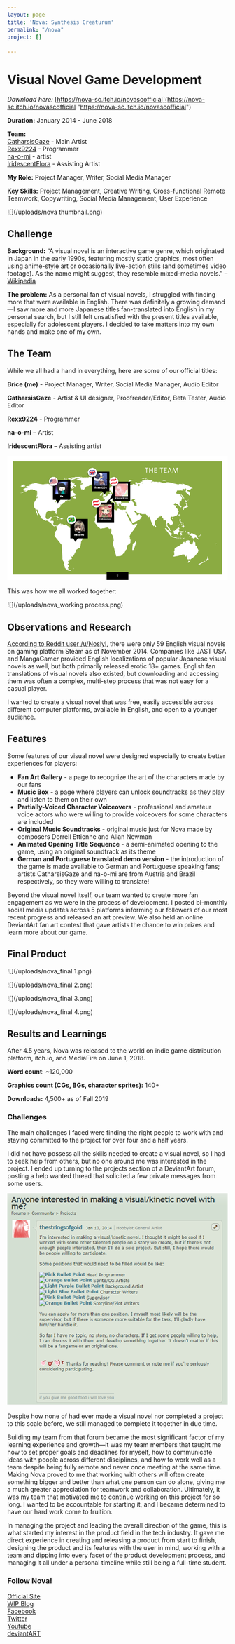 ```yaml
---
layout: page
title: 'Nova: Synthesis Creaturum'
permalink: "/nova"
project: []

---
```

# Visual Novel Game Development

_Download here:_ [https://nova-sc.itch.io/novascofficial](https://nova-sc.itch.io/novascofficial "https://nova-sc.itch.io/novascofficial")

**Duration:** January 2014 - June 2018

**Team:**  
[CatharsisGaze](https://www.deviantart.com/catharsisgaze) - Main Artist  
[Rexx9224](http://rexx9224.deviantart.com/) - Programmer  
[na-o-mi](http://na-o-mi.deviantart.com/) - artist  
[IridescentFlora](https://www.deviantart.com/iridescentflora) - Assisting Artist

**My Role:‍** Project Manager, Writer, Social Media Manager

**Key Skills:** Project Management, Creative Writing, Cross-functional Remote Teamwork, Copywriting, Social Media Management, User Experience

![](/uploads/nova thumbnail.png)

## Challenge

**Background:** “A visual novel is an interactive game genre, which originated in Japan in the early 1990s, featuring mostly static graphics, most often using anime-style art or occasionally live-action stills (and sometimes video footage). As the name might suggest, they resemble mixed-media novels.” – [Wikipedia](https://en.wikipedia.org/wiki/Visual_novel)

**The problem:** As a personal fan of visual novels, I struggled with finding more that were available in English. There was definitely a growing demand—I saw more and more Japanese titles fan-translated into English in my personal search, but I still felt unsatisfied with the present titles available, especially for adolescent players. I decided to take matters into my own hands and make one of my own.

## The Team

While we all had a hand in everything, here are some of our official titles:

**Brice (me)** - Project Manager, Writer, Social Media Manager, Audio Editor

**CatharsisGaze** - Artist & UI designer, Proofreader/Editor, Beta Tester, Audio Editor

**Rexx9224** - Programmer

**na-o-mi** – Artist

**IridescentFlora** – Assisting artist

![](/uploads/nova_team.png)

This was how we all worked together:

![](/uploads/nova_working process.png)

## Observations and Research

[According to Reddit user /u/Noslyl](https://www.reddit.com/r/visualnovels/comments/2navwt/the_statistics_of_visual_novels_on_steam/), there were only 59 English visual novels on gaming platform Steam as of November 2014. Companies like JAST USA and MangaGamer provided English localizations of popular Japanese visual novels as well, but both primarily released erotic 18+ games. English fan translations of visual novels also existed, but downloading and accessing them was often a complex, multi-step process that was not easy for a casual player.

I wanted to create a visual novel that was free, easily accessible across different computer platforms, available in English, and open to a younger audience.

## Features

Some features of our visual novel were designed especially to create better experiences for players:

* **Fan Art Gallery** - a page to recognize the art of the characters made by our fans
* **Music Box** - a page where players can unlock soundtracks as they play and listen to them on their own
* **Partially-Voiced Character Voiceovers** - professional and amateur voice actors who were willing to provide voiceovers for some characters are included
* **Original Music Soundtracks** - original music just for Nova made by composers Dorrell Ettienne and Allan Newman
* **Animated Opening Title Sequence** - a semi-animated opening to the game, using an original soundtrack as its theme
* **German and Portuguese translated demo version** - the introduction of the game is made available to German and Portuguese speaking fans; artists CatharsisGaze and na-o-mi are from Austria and Brazil respectively, so they were willing to translate!

Beyond the visual novel itself, our team wanted to create more fan engagement as we were in the process of development. I posted bi-monthly social media updates across 5 platforms informing our followers of our most recent progress and released an art preview. We also held an online DeviantArt fan art contest that gave artists the chance to win prizes and learn more about our game.

## Final Product

![](/uploads/nova_final 1.png)

![](/uploads/nova_final 2.png)

![](/uploads/nova_final 3.png)

![](/uploads/nova_final 4.png)

## Results and Learnings

After 4.5 years, Nova was released to the world on indie game distribution platform, itch.io, and MediaFire on June 1, 2018.

**Word count**: \~120,000

**Graphics count (CGs, BGs, character sprites):** 140+

**Downloads:** 4,500+ as of Fall 2019

### Challenges

The main challenges I faced were finding the right people to work with and staying committed to the project for over four and a half years.

I did not have possess all the skills needed to create a visual novel, so I had to seek help from others, but no one around me was interested in the project. I ended up turning to the projects section of a DeviantArt forum, posting a help wanted thread that solicited a few private messages from some users.

![](/uploads/nova_thread.png)

Despite how none of had ever made a visual novel nor completed a project to this scale before, we still managed to complete it together in due time.

Building my team from that forum became the most significant factor of my learning experience and growth—it was my team members that taught me how to set proper goals and deadlines for myself, how to communicate ideas with people across different disciplines, and how to work well as a team despite being fully remote and never once meeting at the same time. Making Nova proved to me that working with others will often create something bigger and better than what one person can do alone, giving me a much greater appreciation for teamwork and collaboration. Ultimately, it was my team that motivated me to continue working on this project for so long. I wanted to be accountable for starting it, and I became determined to have our hard work come to fruition.

In managing the project and leading the overall direction of the game, this is what started my interest in the product field in the tech industry. It gave me direct experience in creating and releasing a product from start to finish, designing the product and its features with the user in mind, working with a team and dipping into every facet of the product development process, and managing it all under a personal timeline while still being a full-time student.

### Follow Nova!

[Official Site](http://novascofficial.tumblr.com/)  
[WIP Blog](http://nova-wip.tumblr.com/)  
[Facebook](https://www.facebook.com/pages/Nova-Synthesis-Creaturum/252596821582660)  
[Twitter](https://twitter.com/novascofficial)  
[Youtube](http://www.youtube.com/channel/UC8UpgHvoASCyP59vraVDZMQ)  
[deviantART](http://diolacov-kingdom.deviantart.com/)